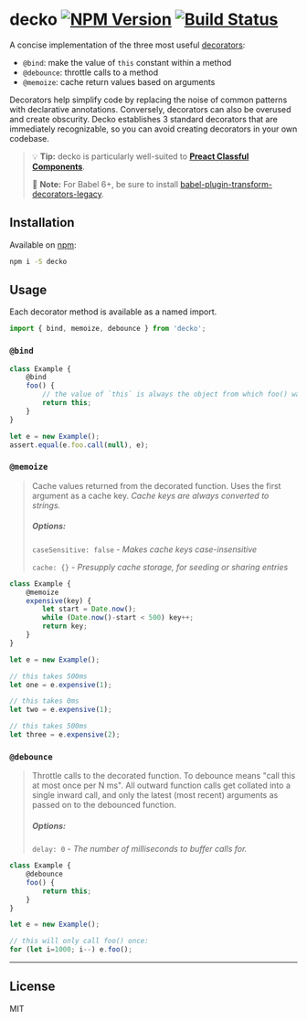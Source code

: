 # decko [![NPM Version](https://img.shields.io/npm/v/decko.svg?style=flat)](https://npmjs.com/package/decko) [![Build Status](https://travis-ci.org/developit/decko.svg?branch=master)](https://travis-ci.org/developit/decko)

A concise implementation of the three most useful [decorators](https://github.com/wycats/javascript-decorators):

- `@bind`: make the value of `this` constant within a method
- `@debounce`: throttle calls to a method
- `@memoize`: cache return values based on arguments

Decorators help simplify code by replacing the noise of common patterns with declarative annotations.
Conversely, decorators can also be overused and create obscurity.
Decko establishes 3 standard decorators that are immediately recognizable, so you can avoid creating decorators in your own codebase.

> 💡 **Tip:** decko is particularly well-suited to [**Preact Classful Components**](https://github.com/developit/preact).
>
> 💫 **Note:** For Babel 6+, be sure to install [babel-plugin-transform-decorators-legacy](https://github.com/loganfsmyth/babel-plugin-transform-decorators-legacy).


## Installation

Available on [npm](https://npmjs.com/package/decko):

```sh
npm i -S decko
```


## Usage

Each decorator method is available as a named import.

```js
import { bind, memoize, debounce } from 'decko';
```


### `@bind`

```js
class Example {
	@bind
	foo() {
		// the value of `this` is always the object from which foo() was referenced.
		return this;
	}
}

let e = new Example();
assert.equal(e.foo.call(null), e);
```



### `@memoize`

> Cache values returned from the decorated function.
> Uses the first argument as a cache key.
> _Cache keys are always converted to strings._
>
> ##### Options:
>
> `caseSensitive: false` - _Makes cache keys case-insensitive_
>
> `cache: {}` - _Presupply cache storage, for seeding or sharing entries_

```js
class Example {
	@memoize
	expensive(key) {
		let start = Date.now();
		while (Date.now()-start < 500) key++;
		return key;
	}
}

let e = new Example();

// this takes 500ms
let one = e.expensive(1);

// this takes 0ms
let two = e.expensive(1);

// this takes 500ms
let three = e.expensive(2);
```



### `@debounce`

> Throttle calls to the decorated function. To debounce means "call this at most once per N ms".
> All outward function calls get collated into a single inward call, and only the latest (most recent) arguments as passed on to the debounced function.
>
> ##### Options:
>
> `delay: 0` - _The number of milliseconds to buffer calls for._

```js
class Example {
	@debounce
	foo() {
		return this;
	}
}

let e = new Example();

// this will only call foo() once:
for (let i=1000; i--) e.foo();
```


---

License
-------

MIT
